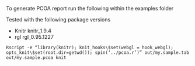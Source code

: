 To generate PCOA report run the following within the examples folder


Tested with the following package versions
* Knitr knitr_1.9.4
* rgl rgl_0.95.1227

```
Rscript -e “library(knitr); knit_hooks\$set(webgl = hook_webgl); opts_knit\$set(root.dir=getwd()); spin(‘../pcoa.r’)” out/my.sample.tab out/my.sample.pcoa knit
```
